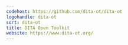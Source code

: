 ```yaml
---
codehost: https://github.com/dita-ot/dita-ot
logohandle: dita-ot
sort: dita-ot
title: DITA Open Toolkit
website: https://www.dita-ot.org/
---
```

